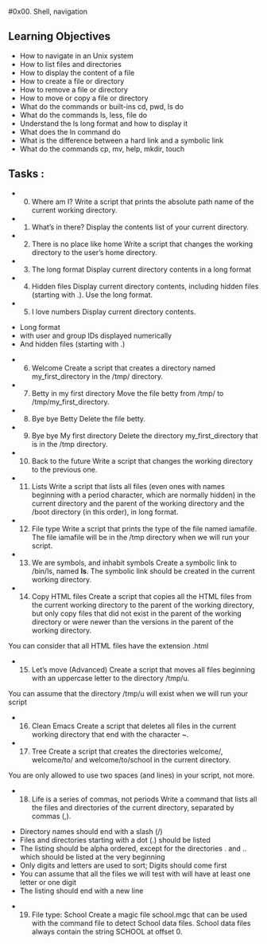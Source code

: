 #0x00. Shell, navigation




## Learning Objectives

* How to navigate in an Unix system
* How to list files and directories
* How to display the content of a file
* How to create a file or directory
* How to remove a file or directory
* How to move or copy a file or directory
* What do the commands or built-ins cd, pwd, ls do
* What do the commands ls, less, file do
* Understand the ls long format and how to display it
*  What does the ln command do
* What is the difference between a hard link and a symbolic link
* What do the commands cp, mv, help, mkdir, touch


## Tasks :
* 0. Where am I?
Write a script that prints the absolute path name of the current working directory.

* 1. What’s in there?
Display the contents list of your current directory.

* 2. There is no place like home
Write a script that changes the working directory to the user’s home directory.

* 3. The long format
Display current directory contents in a long format
 
* 4. Hidden files
Display current directory contents, including hidden files (starting with .). Use the long format.
 
* 5. I love numbers
Display current directory contents.

- Long format
- with user and group IDs displayed numerically
- And hidden files (starting with .)

* 6. Welcome
Create a script that creates a directory named my_first_directory in the /tmp/ directory.
 
* 7. Betty in my first directory
Move the file betty from /tmp/ to /tmp/my_first_directory.
 
* 8. Bye bye Betty
Delete the file betty.

* 9. Bye bye My first directory
Delete the directory my_first_directory that is in the /tmp directory.

* 10. Back to the future
Write a script that changes the working directory to the previous one.

* 11. Lists
Write a script that lists all files (even ones with names beginning with a period character, which are normally hidden) in the current directory and the parent of the working directory and the /boot directory (in this order), in long format.

* 12. File type
Write a script that prints the type of the file named iamafile. The file iamafile will be in the /tmp directory when we will run your script.

* 13. We are symbols, and inhabit symbols
Create a symbolic link to /bin/ls, named __ls__. The symbolic link should be created in the current working directory.

* 14. Copy HTML files
Create a script that copies all the HTML files from the current working directory to the parent of the working directory, but only copy files that did not exist in the parent of the working directory or were newer than the versions in the parent of the working directory.

You can consider that all HTML files have the extension .html

* 15. Let’s move (Advanced)
Create a script that moves all files beginning with an uppercase letter to the directory /tmp/u.

You can assume that the directory /tmp/u will exist when we will run your script

* 16. Clean Emacs
Create a script that deletes all files in the current working directory that end with the character ~.

* 17. Tree
Create a script that creates the directories welcome/, welcome/to/ and welcome/to/school in the current directory.

You are only allowed to use two spaces (and lines) in your script, not more.

* 18. Life is a series of commas, not periods
Write a command that lists all the files and directories of the current directory, separated by commas (,).

- Directory names should end with a slash (/)
- Files and directories starting with a dot (.) should be listed
- The listing should be alpha ordered, except for the directories . and .. which should be listed at the very beginning
- Only digits and letters are used to sort; Digits should come first
- You can assume that all the files we will test with will have at least one letter or one digit
- The listing should end with a new line

* 19. File type: School
Create a magic file school.mgc that can be used with the command file to detect School data files. School data files always contain the string SCHOOL at offset 0.








